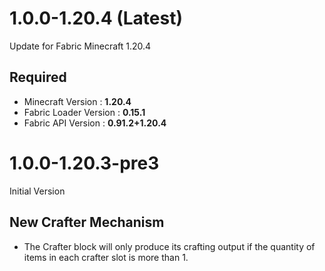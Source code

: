 # 1.0.0-1.20.4 (Latest)

Update for Fabric Minecraft 1.20.4

## Required
- Minecraft Version : **1.20.4**
- Fabric Loader Version : **0.15.1**
- Fabric API Version : **0.91.2+1.20.4**

# 1.0.0-1.20.3-pre3

Initial Version

## New Crafter Mechanism
- The Crafter block will only produce its crafting output if the quantity of items in each crafter slot is more than 1.
